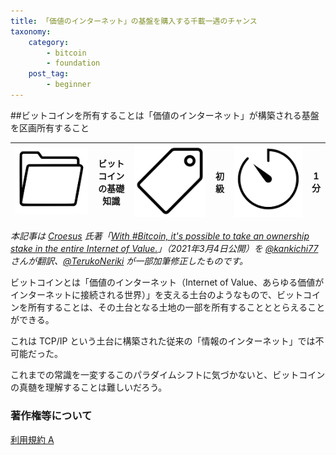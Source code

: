 ```yaml
---
title: 「価値のインターネット」の基盤を購入する千載一遇のチャンス
taxonomy:
    category:
        - bitcoin
        - foundation
    post_tag:
        - beginner
---
```


##ビットコインを所有することは「価値のインターネット」が構築される基盤を区画所有すること

|  ![Category](/_images/category.png)  |  ビットコインの基礎知識  |  ![Tag](/_images/tag.png)  |  初級  | ![Time](/_images/timer.png)  |  1分  |
| ---- | ---- | ---- | ---- | ---- | ---- |

*本記事は [Croesus](https://twitter.com/Croesus_BTC) 氏著「[With #Bitcoin, it's possible to take an ownership stake in the entire Internet of Value.](https://twitter.com/Croesus_BTC/status/1367165017280237569)」（2021年3月4日公開）を [@kankichi77](https://twitter.com/kankichi77) さんが翻訳、[@TerukoNeriki](https://twitter.com/TerukoNeriki) が一部加筆修正したものです。*


<p>ビットコインとは「価値のインターネット（Internet of Value、あらゆる価値がインターネットに接続される世界）」を支える土台のようなもので、ビットコインを所有することは、その土台となる土地の一部を所有することととらえることができる。</p>
<p>これは TCP/IP という土台に構築された従来の「情報のインターネット」では不可能だった。</p>
<p>これまでの常識を一変するこのパラダイムシフトに気づかないと、ビットコインの真髄を理解することは難しいだろう。</p>

### 著作権等について
[利用規約 A](https://lostinbitcoin.jp/copyright/#uaa)
